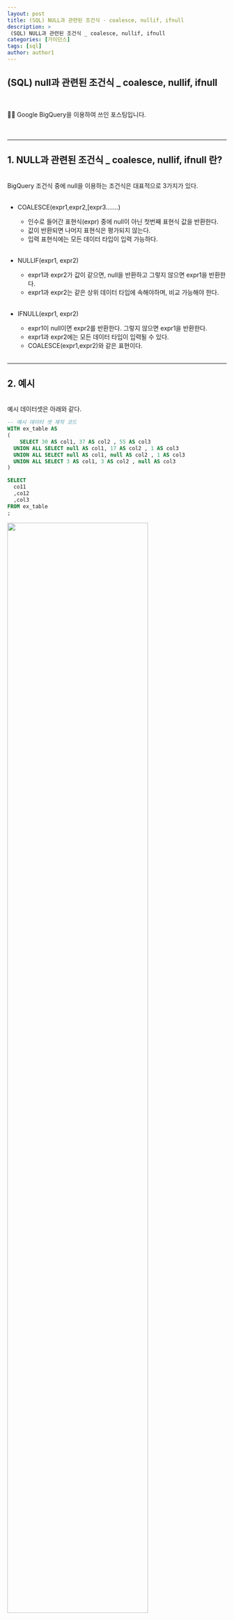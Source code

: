 ```yaml
---
layout: post
title: (SQL) NULL과 관련된 조건식 - coalesce, nullif, ifnull
description: >
 (SQL) NULL과 관련된 조건식 _ coalesce, nullif, ifnull
categories: [가이던스] 
tags: [sql]
author: author1
---
```



 (SQL) null과 관련된 조건식 _ coalesce, nullif, ifnull
---

<br>

✋🏾 Google BigQuery을 이용하여 쓰인 포스팅입니다. <br>
<br>
<br>

---


## 1. NULL과 관련된 조건식 _ coalesce, nullif, ifnull 란? 


<br>
BigQuery 조건식 중에 null을 이용하는 조건식은 대표적으로 3가지가 있다.<br><br>

- COALESCE(expr1,expr2,[expr3.......) <br>
    - 인수로 들어간 표현식(expr) 중에 null이 아닌 첫번째 표현식 값을 반환한다.<br>
    - 값이 반환되면 나머지 표현식은 평가되지 않는다.<br>
    - 입력 표현식에는 모든 데이터 타입이 입력 가능하다.<br><br>

- NULLIF(expr1, expr2)<br>
    - expr1과 expr2가 값이 같으면, null을 반환하고 그렇지 않으면 expr1을 반환한다.<br>
    - expr1과 expr2는 같은 상위 데이터 타입에 속해야하며, 비교 가능해야 한다.<br><br>

- IFNULL(expr1, expr2)<br>
    - expr1이 null이면 expr2를 반환한다. 그렇지 않으면 expr1을 반환한다.<br>
    - expr1과 expr2에는 모든 데이터 타입이 입력될 수 있다.<br>
    - COALESCE(expr1,expr2)와 같은 표현이다.<br><br>


---


## 2. 예시

<br>
예시 데이터셋은 아래와 같다.
<br>

```sql
-- 예시 데이터 셋 제작 코드 
WITH ex_table AS 
( 
    SELECT 30 AS col1, 37 AS col2 , 55 AS col3
  UNION ALL SELECT null AS col1, 17 AS col2 , 1 AS col3
  UNION ALL SELECT null AS col1, null AS col2 , 1 AS col3
  UNION ALL SELECT 3 AS col1, 3 AS col2 , null AS col3 
)

SELECT 
  co11
  ,co12
  ,col3
FROM ex_table
;

```


<img src="{{ site.baseurl }}/assets/img/ex_table.jpg" width="80%" height="80%"> 

<br>
위 예시 데이터에 null과 관련된 조건식( coalesce,nullif,ifnull)을 넣고 결과를 비교해보자 <br>
출력 결과는 테이블 맨 우측에 위치한 result 칼럼에서 확인할 수 있다.<br><br>


* COALESCE 구문 예시 <br>

```sql
/*
coalesce 예시
*/
WITH ex_table AS ( 
SELECT 30 AS col1, 37 AS col2 , 55 AS col3
UNION ALL SELECT null AS col1, 17 AS col2 , 1 AS col3
UNION ALL SELECT null AS col1, null AS col2 , 1 AS col3
UNION ALL SELECT 3 AS col1, 3 AS col2 , null AS col3
)

SELECT
  *,
  coalesce(col1,col2,col3) as result_coalesce
FROM ex_table;
```
<br><br>

<img src="{{ site.baseurl }}/assets/img/coal_table.jpg" width="80%" height="80%">

<br><br>


* NULLIF 구문 예시 <br><br>


```sql
/*
nullif 예시
*/
WITH ex_table AS ( 
SELECT 30 AS col1, 37 AS col2 , 55 AS col3
UNION ALL SELECT null AS col1, 17 AS col2 , 1 AS col3
UNION ALL SELECT null AS col1, null AS col2 , 1 AS col3
UNION ALL SELECT 3 AS col1, 2 AS col2 , null AS col3 
)

SELECT
  col1,
  col2,
 nullif(col1,col2) as result_nullif -- nullif는 expr 총 2개만 비교 가능
FROM ex_table

```
<br>

<img src="{{ site.baseurl }}/assets/img/nullif_table.jpg" width="80%" height="80%">

<br>

* IFNULL 구문 예시 <br><br>

```sql
/*
ifnull 예시
*/
WITH ex_table AS ( 
SELECT 30 AS col1, 37 AS col2 , 55 AS col3
UNION ALL SELECT null AS col1, 17 AS col2 , 1 AS col3
UNION ALL SELECT null AS col1, null AS col2 , 1 AS col3
UNION ALL SELECT 3 AS col1, 3 AS col2 , null AS col3
 )

SELECT
  col1,
  col2,
 ifnull(col1,col2) as result_ifnull
FROM ex_table

```
<br>

<img src="{{ site.baseurl }}/assets/img/ifnull_table.jpg" width="80%" height="80%">

<br><br>

---


## 3. 정리

<br>
이처럼 null과 관련된 조건식 3가지를 알아보았다.<br><br>
나는 특히 실무에서 IFNULL 구문을 주로 활용한다.<br>
(거의 IFNULL만 사용한다)<br>

데이터 추출시 LEFT JOIN을 이용하여 테이블끼리 매칭하고 집계하는 경우가 많은데,<br>
이 때 매칭이 안되는 집계 결과(null)를 0으로 바꿔줄때 많이 사용한다.<br>

<b>  ex) IFNULL(t2.won,0) AS won <b> <br><br>

위의 케이스처럼 IFNULL을 LEFT JOIN과 같이 활용하면 매우 유용하니
한번 활용해봐도 좋을 것 같다. <br>

---



